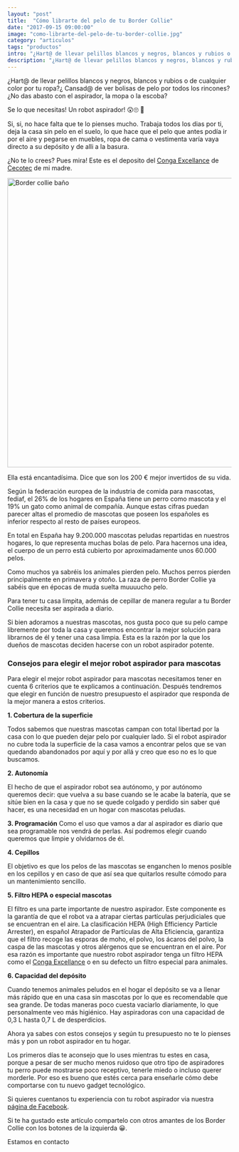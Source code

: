 ```yaml
---
layout: "post"
title:  "Cómo librarte del pelo de tu Border Collie"
date: "2017-09-15 09:00:00"
image: "como-librarte-del-pelo-de-tu-border-collie.jpg"
category: "articulos"
tags: "productos"
intro: "¿Hart@ de llevar pelillos blancos y negros, blancos y rubios o de cualquier color por tu ropa?¿ Cansad@ de ver bolisas de pelo por todos los rincones? ¿No das abasto con el aspirador, la mopa o la escoba?"
description: "¿Hart@ de llevar pelillos blancos y negros, blancos y rubios o de cualquier color por tu ropa?¿ Cansad@ de ver bolisas de pelo por todos los rincones? ¿No das abasto con el aspirador, la mopa o la escoba?"
---
```


¿Hart@ de llevar pelillos blancos y negros, blancos y rubios o de cualquier color por tu ropa?¿ Cansad@ de ver bolisas de pelo por todos los rincones? ¿No das abasto con el aspirador, la mopa o la escoba?

Se lo que necesitas! Un robot aspirador! 😲🙄 🤔

Si, si, no hace falta que te lo pienses mucho. Trabaja todos los dias por ti, deja la casa sin pelo en el suelo, lo que hace que el pelo que antes podía ir por el aire y pegarse en muebles, ropa de cama o vestimenta varía vaya directo a su depósito y de alli a la basura.

¿No te lo crees? Pues mira! Este es el deposito del [Conga Excellance](https://www.amazon.es/Cecotec-Conga-Excellance-Robot-aspirador/dp/B01LYCUMX6/ref=as_li_ss_tl?ie=UTF8&qid=1505468090&sr=8-2&keywords=conga&linkCode=ll1&tag=bordecolli06-21&linkId=4d0c988615c7537c681358970cf38368) de [Cecotec](https://www.amazon.es/s/ref=as_li_ss_tl?__mk_es_ES=%C3%85M%C3%85%C5%BD%C3%95%C3%91&url=search-alias=aps&field-keywords=conga&linkCode=ll2&tag=bordecolli06-21&linkId=e8051b98ff0affc8c95dea0602c100a2) de mi madre.

<div class="text-center">
 <img src= "{{site.url}}/assets/img/articulos/robot-aspirador-librarte-del-pelo-de-tu-perro.jpg" width="650" height="auto" alt="Border collie baño">
</div>

Ella está encantadísima. Dice que son los 200 € mejor invertidos de su vida.

Según la federación europea de la industria de comida para mascotas, fediaf, el 26% de los hogares en España tiene un perro como mascota y el 19% un gato como animal de compañía. Aunque estas cifras puedan parecer altas el promedio de mascotas que poseen los españoles es inferior respecto al resto de países europeos.

En total en España hay 9.200.000 mascotas peludas repartidas en nuestros hogares, lo que representa muchas bolas de pelo. Para hacernos una idea, el cuerpo de un perro está cubierto por aproximadamente unos 60.000 pelos.

Como muchos ya sabréis los animales pierden pelo. Muchos perros pierden principalmente en primavera y otoño. La raza de perro Border Collie ya sabéis que en épocas de muda suelta muuuucho pelo.

Para tener tu casa limpita, además de cepillar de manera regular a tu Border Collie necesita ser aspirada a diario.

Si bien adoramos a nuestras mascotas, nos gusta poco que su pelo campe libremente por toda la casa y queremos encontrar la mejor solución para librarnos de él y tener una casa limpia. Esta es la razón por la que los dueños de mascotas deciden hacerse con un robot aspirador potente.

### Consejos para elegir el mejor robot aspirador para mascotas

Para elegir el mejor robot aspirador para mascotas necesitamos tener en cuenta 6 criterios que te explicamos a continuación. Después tendremos que elegir en función de nuestro presupuesto el aspirador que responda de la mejor manera a estos criterios.

**1. Cobertura de la superficie**

Todos sabemos que nuestras mascotas campan con total libertad por la casa con lo que pueden dejar pelo por cualquier lado. Si el robot aspirador no cubre toda la superficie de la casa vamos a encontrar pelos que se van quedando abandonados por aquí y por allá y creo que eso no es lo que buscamos.

**2. Autonomía**

El hecho de que el aspirador robot sea autónomo, y por autónomo queremos decir: que vuelva a su base cuando se le acabe la batería, que se sitúe bien en la casa y que no se quede colgado y perdido sin saber qué hacer, es una necesidad en un hogar con mascotas peludas.

**3. Programación**
Como el uso que vamos a dar al aspirador es diario que sea programable nos vendrá de perlas. Así podremos elegir cuando queremos que limpie y olvidarnos de él.

**4. Cepillos**

El objetivo es que los pelos de las mascotas se enganchen lo menos posible en los cepillos y en caso de que así sea que quitarlos resulte cómodo para un mantenimiento sencillo.

**5. Filtro HEPA o especial mascotas**

El filtro es una parte importante de nuestro aspirador. Este componente es la garantía de que el robot va a atrapar ciertas partículas perjudiciales que se encuentran en el aire.
La clasificación HEPA (High Efficiency Particle Arrester), en español Atrapador de Partículas de Alta Eficiencia, garantiza que el filtro recoge las esporas de moho, el polvo, los ácaros del polvo, la caspa de las mascotas y otros alérgenos que se encuentran en el aire. Por esa razón es importante que nuestro robot aspirador tenga un filtro HEPA como el  [Conga Excellance](https://www.amazon.es/Cecotec-Conga-Excellance-Robot-aspirador/dp/B01LYCUMX6/ref=as_li_ss_tl?ie=UTF8&qid=1505468090&sr=8-2&keywords=conga&linkCode=ll1&tag=bordecolli06-21&linkId=4d0c988615c7537c681358970cf38368)  o en su defecto un filtro especial para animales.

**6. Capacidad del depósito**

Cuando tenemos animales peludos en el hogar el depósito se va a llenar más rápido que en una casa sin mascotas por lo que es recomendable que sea grande. De todas maneras poco cuesta vaciarlo diariamente, lo que personalmente veo más higiénico.
Hay aspiradoras con una capacidad de 0,3 L hasta 0,7 L de desperdicios.

Ahora ya sabes con estos consejos y según tu presupuesto no te lo pienses más y pon un robot aspirador en tu hogar.

Los primeros días te aconsejo que lo uses mientras tu estes en casa, porque a pesar de ser mucho menos ruidoso que otro tipo de aspiradores tu perro puede mostrarse poco receptivo, tenerle miedo o incluso querer morderle. Por eso es bueno que estés cerca para enseñarle cómo debe comportarse con tu nuevo gadget tecnológico.

Si quieres cuentanos tu experiencia con tu robot aspirador via nuestra [página de Facebook](https://www.facebook.com/borderscolliescom/).

Si te ha gustado este artículo compartelo con otros amantes de los Border Collie con los botones de la izquierda 😀.

Estamos en contacto
